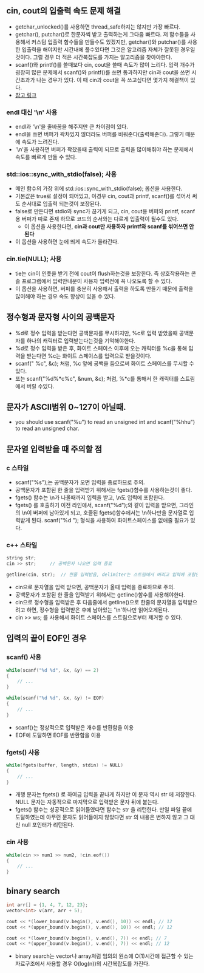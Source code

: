 ## cin, cout의 입출력 속도 문제 해결

- getchar_unlocked()를 사용하면 thread_safe하지는 않지만 가장 빠르다.
- getchar(), putchar()로 한문자씩 받고 출력하는게 그다음 빠르다. 저 함수들을 사용해서 커스텀 입출력 함수들을 만들수도 있겠지만, getchar()와 putchar()를 사용한 입출력을 해야지만 시간내에 풀수있다면 그것은 알고리즘 자체가 잘못된 경우일것이다. 그럴 경우 더 적은 시간복잡도를 가지는 알고리즘을 찾아야한다.
- scanf()와 printf()를 쓸때보다 cin, cout을 쓸때 속도가 많이 느리다. 입력 개수가 굉장히 많은 문제에서 scanf()와 printf()를 쓰면 통과하지만 cin과 cout을 쓰면 시간초과가 나는 경우가 있다. 이 때 cin과 cout을 꼭 쓰고싶다면 몇가지 해결책이 있다.
- [참고 링크](https://www.quora.com/What-are-iOS-sync_with_stdio-0-and-cin-tie-0-doing-I-have-read-somewhere-that-they-make-input-and-output-more-efficient)

### endl 대신 '\n' 사용

- endl과 '\n'을 줄바꿈을 해주지만 큰 차이점이 있다.
- endl을 쓰면 버퍼가 꽉차있지 않더라도 버퍼를 비워준다(출력해준다). 그렇기 때문에 속도가 느려진다.
- '\n'을 사용하면 버퍼가 꽉찼을때 출력이 되므로 출력을 많이해줘야 하는 문제에서 속도를 빠르게 만들 수 있다.

### std::ios::sync_with_stdio(false); 사용

- 메인 함수의 가장 위에 std::ios::sync_with_stdio(false); 옵션을 사용한다.
- 기본값은 true로 설정이 되어있고, 이경우 cin, cout과 printf, scanf()를 섞어서 써도 순서대로 입출력 되는것이 보장된다.
- false로 만든다면 stdio와 sync가 끊기게 되고, cin, cout용 버퍼와 printf, scanf용 버퍼가 따로 존재 하므로 코드의 순서와는 다르게 입출력이 될수도 있다.
  - 이 옵션을 사용한다면, **cin과 cout만 사용하자 printf와 scanf를 섞어쓰면 안된다**
- 이 옵션을 사용하면 눈에 띄게 속도가 올라간다.

### cin.tie(NULL); 사용

- tie는 cin이 인풋을 받기 전에 cout이 flush하는것을 보장한다. 즉 상호작용하는 콘솔 프로그램에서 입력안내문이 사용자 입력전에 꼭 나오도록 할 수 있다.
- 이 옵션을 사용하면, 버퍼를 충분히 사용해서 출력을 하도록 만들기 때문에 출력을 많이해야 하는 경우 속도 향상이 있을 수 있다.

## 정수형과 문자형 사이의 공백문자

- %d로 정수 입력을 받는다면 공백문자를 무시하지만, %c로 입력 받았을때 공백문자를 하나의 캐릭터로 입력받는다는것을 기억해야한다.
- %d로 정수 입력을 받은 후, 화이트 스페이스 이후에 오는 캐릭터를 %c을 통해 입력을 받는다면 %c는 화이트 스페이스를 입력으로 받을것이다.
- scanf(" %c", &c); 처럼, %c 앞에 공백을 둠으로써 화이트 스페이스를 무시할 수 있다.
- 또는 scanf("%d%\*c%c", &num, &c); 처럼, %\*c를 통해서 한 캐릭터를 스트림에서 버릴 수있다.

## 문자가 ASCII범위 0~127이 아닐때.

- you should use scanf("%u") to read an unsigned int and scanf("%hhu") to read an unsigned char.

## 문자열 입력받을 때 주의할 점

### c 스타일

- scanf("%s");는 공백문자가 오면 입력을 종료하므로 주의.
- 공백문자가 포함된 한 줄을 입력받기 위해서는 fgets()함수를 사용하는것이 좋다.
- fgets() 함수는 \n가 나올때까지 입력을 받고, \n도 입력에 포함한다.
- fgets() 를 호출하기 이전 라인에서, scanf("%d");와 같이 입력을 받으면, 그라인의 \n이 버퍼에 남아있게 되고, 호줄된 fgets()함수에서는 \n하나만을 문자열로 입력받게 된다. scanf("%d "); 형식을 사용하여 화이트스페이스를 없애줄 필요가 있다.

### c++ 스타일

```C++
string str;
cin >> str;     // 공백문자 나오면 입력 종료

getline(cin, str);  // 한줄 입력받음, delimiter는 스트림에서 버리고 입력에 포함안함
```

- cin으로 문자열을 입력 받으면, 공백문자가 올때 입력을 종료하므로 주의.
- 공백문자가 포함된 한 줄을 입력받기 위해서는 getline()함수를 사용해야한다.
- cin으로 정수형을 입력받은 후 다음줄에서 getline()으로 한줄의 문자열을 입력받으려고 하면, 정수형을 입력받은 후에 남아있는 '\n'하나만 읽어오게된다.
- cin >> ws; 를 사용해서 화이트 스페이스를 스트림으로부터 제거할 수 있다.

## 입력의 끝이 EOF인 경우

### scanf() 사용

```C
while(scanf("%d %d", &x, &y) == 2)
{
    // ...
}

while(scanf("%d %d", &x, &y) != EOF)
{
    // ...
}
```

- scanf()는 정상적으로 입력받은 개수를 반환함을 이용
- EOF에 도달하면 EOF를 반환함을 이용

### fgets() 사용

```C
while(fgets(buffer, length, stdin) != NULL)
{
    // ...
}
```

- 개행 문자는 fgets() 로 하여금 입력을 끝나게 하지만 이 문자 역시 str 에 저장한다. NULL 문자는 자동적으로 마지막으로 입력받은 문자 뒤에 붙는다.
- fgets() 함수는 성공적으로 읽어들였다면 함수는 str 을 리턴한다. 만일 파일 끝에 도달하였는데 아무런 문자도 읽어들이지 않았다면 str 의 내용은 변하지 않고 그 대신 null 포인터가 리턴된다.

### cin 사용

```C++
while(cin >> num1 >> num2, !cin.eof())
{
    // ...
}
```

## binary search

```C++
int arr[] = {1, 4, 7, 12, 23};
vector<int> v(arr, arr + 5);

cout << *(lower_bound(v.begin(), v.end(), 10)) << endl; // 12
cout << *(upper_bound(v.begin(), v.end(), 10)) << endl; // 12

cout << *(lower_bound(v.begin(), v.end(), 7)) << endl; // 7
cout << *(upper_bound(v.begin(), v.end(), 7)) << endl; // 12
```

- binary search는 vector나 array처럼 임의의 원소에 O(1)시간에 접근할 수 있는 자료구조에서 사용할 경우 O(log(n))의 시간복잡도를 가진다.
